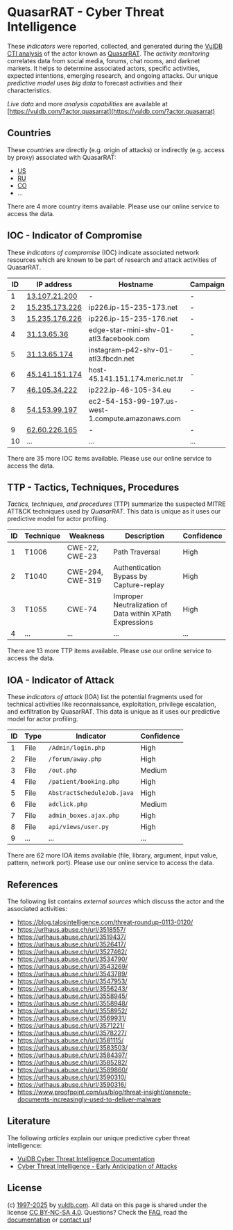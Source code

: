 # QuasarRAT - Cyber Threat Intelligence

These _indicators_ were reported, collected, and generated during the [VulDB CTI analysis](https://vuldb.com/?kb.cti) of the actor known as [QuasarRAT](https://vuldb.com/?actor.quasarrat). The _activity monitoring_ correlates data from social media, forums, chat rooms, and darknet markets. It helps to determine associated actors, specific activities, expected intentions, emerging research, and ongoing attacks. Our unique _predictive model_ uses _big data_ to forecast activities and their characteristics.

_Live data_ and more _analysis capabilities_ are available at [https://vuldb.com/?actor.quasarrat](https://vuldb.com/?actor.quasarrat)

## Countries

These _countries_ are directly (e.g. origin of attacks) or indirectly (e.g. access by proxy) associated with QuasarRAT:

* [US](https://vuldb.com/?country.us)
* [RU](https://vuldb.com/?country.ru)
* [CO](https://vuldb.com/?country.co)
* ...

There are 4 more country items available. Please use our online service to access the data.

## IOC - Indicator of Compromise

These _indicators of compromise_ (IOC) indicate associated network resources which are known to be part of research and attack activities of QuasarRAT.

ID | IP address | Hostname | Campaign | Confidence
-- | ---------- | -------- | -------- | ----------
1 | [13.107.21.200](https://vuldb.com/?ip.13.107.21.200) | - | - | High
2 | [15.235.173.226](https://vuldb.com/?ip.15.235.173.226) | ip226.ip-15-235-173.net | - | High
3 | [15.235.176.226](https://vuldb.com/?ip.15.235.176.226) | ip226.ip-15-235-176.net | - | High
4 | [31.13.65.36](https://vuldb.com/?ip.31.13.65.36) | edge-star-mini-shv-01-atl3.facebook.com | - | High
5 | [31.13.65.174](https://vuldb.com/?ip.31.13.65.174) | instagram-p42-shv-01-atl3.fbcdn.net | - | High
6 | [45.141.151.174](https://vuldb.com/?ip.45.141.151.174) | host-45.141.151.174.meric.net.tr | - | High
7 | [46.105.34.222](https://vuldb.com/?ip.46.105.34.222) | ip222.ip-46-105-34.eu | - | High
8 | [54.153.99.197](https://vuldb.com/?ip.54.153.99.197) | ec2-54-153-99-197.us-west-1.compute.amazonaws.com | - | Medium
9 | [62.60.226.165](https://vuldb.com/?ip.62.60.226.165) | - | - | High
10 | ... | ... | ... | ...

There are 35 more IOC items available. Please use our online service to access the data.

## TTP - Tactics, Techniques, Procedures

_Tactics, techniques, and procedures_ (TTP) summarize the suspected MITRE ATT&CK techniques used by _QuasarRAT_. This data is unique as it uses our predictive model for actor profiling.

ID | Technique | Weakness | Description | Confidence
-- | --------- | -------- | ----------- | ----------
1 | T1006 | CWE-22, CWE-23 | Path Traversal | High
2 | T1040 | CWE-294, CWE-319 | Authentication Bypass by Capture-replay | High
3 | T1055 | CWE-74 | Improper Neutralization of Data within XPath Expressions | High
4 | ... | ... | ... | ...

There are 13 more TTP items available. Please use our online service to access the data.

## IOA - Indicator of Attack

These _indicators of attack_ (IOA) list the potential fragments used for technical activities like reconnaissance, exploitation, privilege escalation, and exfiltration by QuasarRAT. This data is unique as it uses our predictive model for actor profiling.

ID | Type | Indicator | Confidence
-- | ---- | --------- | ----------
1 | File | `/Admin/login.php` | High
2 | File | `/forum/away.php` | High
3 | File | `/out.php` | Medium
4 | File | `/patient/booking.php` | High
5 | File | `AbstractScheduleJob.java` | High
6 | File | `adclick.php` | Medium
7 | File | `admin_boxes.ajax.php` | High
8 | File | `api/views/user.py` | High
9 | ... | ... | ...

There are 62 more IOA items available (file, library, argument, input value, pattern, network port). Please use our online service to access the data.

## References

The following list contains _external sources_ which discuss the actor and the associated activities:

* https://blog.talosintelligence.com/threat-roundup-0113-0120/
* https://urlhaus.abuse.ch/url/3518557/
* https://urlhaus.abuse.ch/url/3519437/
* https://urlhaus.abuse.ch/url/3526417/
* https://urlhaus.abuse.ch/url/3527462/
* https://urlhaus.abuse.ch/url/3534790/
* https://urlhaus.abuse.ch/url/3543269/
* https://urlhaus.abuse.ch/url/3543789/
* https://urlhaus.abuse.ch/url/3547953/
* https://urlhaus.abuse.ch/url/3556243/
* https://urlhaus.abuse.ch/url/3558945/
* https://urlhaus.abuse.ch/url/3558948/
* https://urlhaus.abuse.ch/url/3558952/
* https://urlhaus.abuse.ch/url/3569931/
* https://urlhaus.abuse.ch/url/3571221/
* https://urlhaus.abuse.ch/url/3578227/
* https://urlhaus.abuse.ch/url/3581115/
* https://urlhaus.abuse.ch/url/3583503/
* https://urlhaus.abuse.ch/url/3584397/
* https://urlhaus.abuse.ch/url/3585282/
* https://urlhaus.abuse.ch/url/3589860/
* https://urlhaus.abuse.ch/url/3590310/
* https://urlhaus.abuse.ch/url/3590316/
* https://www.proofpoint.com/us/blog/threat-insight/onenote-documents-increasingly-used-to-deliver-malware

## Literature

The following _articles_ explain our unique predictive cyber threat intelligence:

* [VulDB Cyber Threat Intelligence Documentation](https://vuldb.com/?kb.cti)
* [Cyber Threat Intelligence - Early Anticipation of Attacks](https://www.scip.ch/en/?labs.20201022)

## License

(c) [1997-2025](https://vuldb.com/?kb.changelog) by [vuldb.com](https://vuldb.com/?kb.about). All data on this page is shared under the license [CC BY-NC-SA 4.0](https://creativecommons.org/licenses/by-nc-sa/4.0/). Questions? Check the [FAQ](https://vuldb.com/?kb.faq), read the [documentation](https://vuldb.com/?kb) or [contact us](https://vuldb.com/?contact)!

